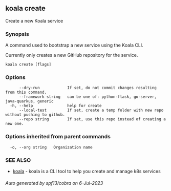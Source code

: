 ## koala create

Create a new Koala service

### Synopsis

A command used to bootstrap a new service using the Koala CLI.

Currently only creates a new GitHub repository for the service.

```
koala create [flags]
```

### Options

```
      --dry-run            If set, do not commit changes resulting from this command.
      --framework string   can be one of: python-flask, go-server, java-quarkus, generic
  -h, --help               help for create
      --local-test         If set, create a temp folder with new repo without pushing to github.
      --repo string        If set, use this repo instead of creating a new one.
```

### Options inherited from parent commands

```
  -o, --org string   Organization name
```

### SEE ALSO

* [koala](koala.md)	 - koala is a CLI tool to help you create and manage k8s services

###### Auto generated by spf13/cobra on 6-Jul-2023
